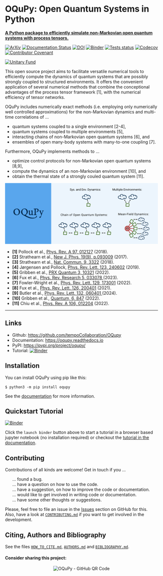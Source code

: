 
# OQuPy: Open Quantum Systems in Python

[**A Python package to efficiently simulate non-Markovian open quantum systems with process tensors.**](https://doi.org/10.48550/arXiv.2406.16650)

[![ArXiv](https://img.shields.io/badge/arXiv-2406.16650-red)](https://arxiv.org/abs/2406.16650)
[![Documentation Status](https://readthedocs.org/projects/oqupy/badge/?version=latest)](https://oqupy.readthedocs.io/en/latest/?badge=latest)
[![DOI](https://www.zenodo.org/badge/244404030.svg)](https://www.zenodo.org/badge/latestdoi/244404030)
[![Binder](https://mybinder.org/badge_logo.svg)](https://mybinder.org/v2/gh/tempoCollaboration/OQuPy/main?filepath=tutorials%2Fquickstart.ipynb)
[![Tests status](https://github.com/tempoCollaboration/OQuPy/actions/workflows/python-package-tests.yml/badge.svg)](https://github.com/tempoCollaboration/OQuPy/actions/workflows/python-package-tests.yml)
[![Codecov](https://codecov.io/gh/tempoCollaboration/OQuPy/branch/main/graph/badge.svg)](https://codecov.io/gh/tempoCollaboration/OQuPy)
[![Contributor Covenant](https://img.shields.io/badge/Contributor%20Covenant-v2.0%20adopted-ff69b4.svg)](https://github.com/tempoCollaboration/OQuPy/blob/main/CODE_OF_CONDUCT.md)

[![Unitary Fund](https://img.shields.io/badge/Supported%20By-UNITARY%20FUND-brightgreen.svg?style=for-the-badge)](http://unitary.fund)


This open source project aims to facilitate versatile numerical tools to efficiently compute the dynamics of quantum systems that are possibly strongly coupled to structured environments. It offers the convenient application of several numerical methods that combine the conceptional advantages of the process tensor framework [1], with the numerical efficiency of tensor networks.

OQuPy includes numerically exact methods (i.e. employing only numerically well controlled approximations) for the non-Markovian dynamics and multi-time correlations of ...
- quantum systems coupled to a single environment [2-4],
- quantum systems coupled to multiple environments [5],
- interacting chains of non-Markovian open quantum systems [6], and
- ensembles of open many-body systems with many-to-one coupling [7].

Furthermore, OQuPy implements methods to ...
- optimize control protocols for non-Markovian open quantum systems [8,9],
- compute the dynamics of an non-Markovian environment [10], and
- obtain the thermal state of a strongly couled quantum system [11].

![OQuPy - overview](docs/graphics/overview.png)

- **[1]** Pollock et al., [Phys. Rev. A 97, 012127](https://doi.org/10.1103/PhysRevA.97.012127) (2018).
- **[2]** Strathearn et al., [New J. Phys. 19(9), p.093009](https://doi.org/10.1088/1367-2630/aa8744) (2017).
- **[3]** Strathearn et al., [Nat. Commun. 9, 3322](https://doi.org/10.1038/s41467-018-05617-3)
  (2018).
- **[4]** Jørgensen and Pollock, [Phys. Rev. Lett. 123, 240602](https://doi.org/10.1103/PhysRevLett.123.240602) (2019).
- **[5]** Gribben et al., [PRX Quantum 3, 10321](https://doi.org/10.1103/PRXQuantum.3.010321) (2022).
- **[6]** Fux et al., [Phys. Rev. Research 5, 033078 ](https://doi.org/10.1103/PhysRevResearch.5.033078}) (2023).
- **[7]** Fowler-Wright et al., [Phys. Rev. Lett. 129, 173001](https://doi.org/10.1103/PhysRevLett.129.173001) (2022).
- **[8]** Fux et al., [Phys. Rev. Lett. 126, 200401](https://doi.org/10.1103/PhysRevLett.126.200401) (2021).
- **[9]** Butler et al., [Phys. Rev. Lett. 132, 060401 ](https://doi.org/10.1103/PhysRevLett.132.060401}) (2024).
- **[10]** Gribben et al., [Quantum, 6, 847](https://doi.org/10.22331/q-2022-10-25-847) (2022).
- **[11]** Chiu et al., [Phys. Rev. A 106, 012204](https://doi.org/10.1103/PhysRevA.106.012204}) (2022).


-------------------------------------------------------------------------------

## Links

* Github:         <https://github.com/tempoCollaboration/OQupy>
* Documentation:  <https://oqupy.readthedocs.io>
* PyPI:           <https://pypi.org/project/oqupy/>
* Tutorial:       [![Binder](https://mybinder.org/badge_logo.svg)](https://mybinder.org/v2/gh/tempoCollaboration/OQuPy/main?filepath=tutorials%2Fquickstart.ipynb)

## Installation
You can install OQuPy using pip like this:
```
$ python3 -m pip install oqupy
```

See the
[documentation](https://oqupy.readthedocs.io/en/latest/pages/install.html)
for more information.


## Quickstart Tutorial
[![Binder](https://mybinder.org/badge_logo.svg)](https://mybinder.org/v2/gh/tempoCollaboration/OQuPy/main?filepath=tutorials%2Fquickstart.ipynb)

Click the `launch binder` button above to start a tutorial in a browser based jupyter notebook (no installation required) or checkout the [tutorial in the documentation](https://oqupy.readthedocs.io/en/latest/pages/tutorials/quickstart.html).


## Contributing
Contributions of all kinds are welcome! Get in touch if you ...
<ul style="list-style: none;">
 <li>... found a bug.</li>
 <li> ... have a question on how to use the code.</li>
 <li> ... have a suggestion, on how to improve the code or documentation.</li>
 <li> ... would like to get involved in writing code or documentation.</li>
 <li> ... have some other thoughts or suggestions.</li>
</ul>

Please, feel free to file an issue in the [Issues](https://github.com/tempoCollaboration/OQuPy/issues) section on GitHub for this. Also, have a look at [`CONTRIBUTING.md`](https://github.com/tempoCollaboration/OQuPy/blob/main/CONTRIBUTING.md) if you want to get involved in the development.

## Citing, Authors and Bibliography
See the files [`HOW_TO_CITE.md`](https://github.com/tempoCollaboration/OQuPy/blob/main/HOW_TO_CITE.md), [`AUTHORS.md`](https://github.com/tempoCollaboration/OQuPy/blob/main/AUTHORS.md) and [`BIBLIOGRAPHY.md`](https://github.com/tempoCollaboration/OQuPy/blob/main/BIBLIOGRAPHY.md).

#### Consider sharing this project:
<p align="center">
<img src="docs/graphics/oqupy-github-qr.png" alt="OQuPy - GitHub QR Code" width="200"/>
</p>
